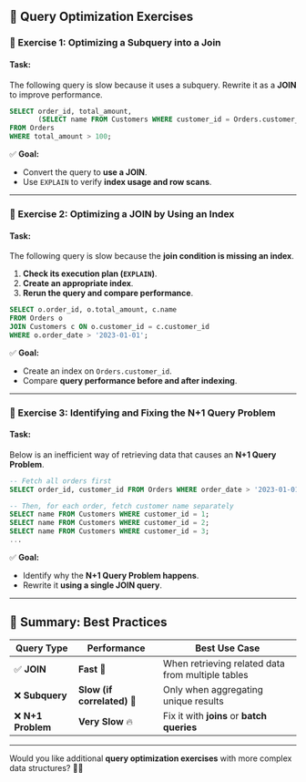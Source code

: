 ## **📌 Query Optimization Exercises**

### **🔹 Exercise 1: Optimizing a Subquery into a Join**

#### **Task:**  
The following query is slow because it uses a subquery. Rewrite it as a **JOIN** to improve performance.

```sql
SELECT order_id, total_amount,
       (SELECT name FROM Customers WHERE customer_id = Orders.customer_id) AS customer_name
FROM Orders
WHERE total_amount > 100;
```

✅ **Goal:**  
- Convert the query to **use a JOIN**.
- Use `EXPLAIN` to verify **index usage and row scans**.

---

### **🔹 Exercise 2: Optimizing a JOIN by Using an Index**

#### **Task:**  
The following query is slow because the **join condition is missing an index**.  
1. **Check its execution plan (`EXPLAIN`)**.
2. **Create an appropriate index**.
3. **Rerun the query and compare performance**.

```sql
SELECT o.order_id, o.total_amount, c.name
FROM Orders o
JOIN Customers c ON o.customer_id = c.customer_id
WHERE o.order_date > '2023-01-01';
```

✅ **Goal:**  
- Create an index on `Orders.customer_id`.
- Compare **query performance before and after indexing**.

---

### **🔹 Exercise 3: Identifying and Fixing the N+1 Query Problem**

#### **Task:**  
Below is an inefficient way of retrieving data that causes an **N+1 Query Problem**.

```sql
-- Fetch all orders first
SELECT order_id, customer_id FROM Orders WHERE order_date > '2023-01-01';

-- Then, for each order, fetch customer name separately
SELECT name FROM Customers WHERE customer_id = 1;
SELECT name FROM Customers WHERE customer_id = 2;
SELECT name FROM Customers WHERE customer_id = 3;
...
```

✅ **Goal:**  
- Identify why the **N+1 Query Problem happens**.
- Rewrite it **using a single JOIN query**.

---

## **📌 Summary: Best Practices**

| Query Type  | Performance | Best Use Case |
|------------|------------|----------------|
| ✅ **JOIN** | **Fast** 🚀 | When retrieving related data from multiple tables |
| ❌ **Subquery** | **Slow (if correlated)** 🐢 | Only when aggregating unique results |
| ❌ **N+1 Problem** | **Very Slow** 🔥 | Fix it with **joins** or **batch queries** |

---

Would you like additional **query optimization exercises** with more complex data structures? 🚀😊
